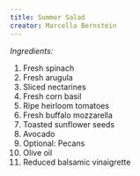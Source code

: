 ```yaml
---
title: Summer Salad
creator: Marcella Bernstein
---
```


*Ingredients:*

1. Fresh spinach
2. Fresh arugula
3. Sliced nectarines
4. Fresh corn basil
5. Ripe heirloom tomatoes
6. Fresh buffalo mozzarella
7. Toasted sunflower seeds
8. Avocado
9. Optional: Pecans
10. Olive oil
11. Reduced balsamic vinaigrette

